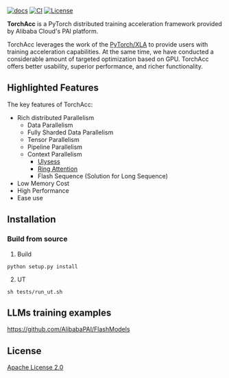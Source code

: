 [![docs](https://img.shields.io/badge/docs-latest-brightgreen.svg)](https://torchacc.readthedocs.io/en/latest/)
[![CI](https://github.com/alibabapai/torchacc/actions/workflows/unit_test.yml/badge.svg)](https://github.com/alibabapai/torchacc/actions)
[![License](https://img.shields.io/badge/License-Apache%202.0-blue.svg)](https://github.com/alibabapai/torchacc/blob/main/LICENSE)

**TorchAcc** is a PyTorch distributed training acceleration framework provided by Alibaba Cloud's PAI platform.

TorchAcc leverages the work of the [PyTorch/XLA](https://github.com/pytorch/xla) to provide users with training acceleration capabilities. At the same time, we have conducted a considerable amount of targeted optimization based on GPU. TorchAcc offers better usability, superior performance, and richer functionality.

## Highlighted Features

The key features of TorchAcc:

* Rich distributed Parallelism
    * Data Parallelism
    * Fully Sharded Data Parallelism
    * Tensor Parallelism
    * Pipeline Parallelism
    * Context Parallelism
      * [Ulysess](https://arxiv.org/abs/2309.14509)
      * [Ring Attention](https://arxiv.org/abs/2310.01889)
      * Flash Sequence (Solution for Long Sequence)
* Low Memory Cost
* High Performance
* Ease use

## Installation

### Build from source
1. Build
```
python setup.py install
```

2. UT
```
sh tests/run_ut.sh
```

## LLMs training examples
https://github.com/AlibabaPAI/FlashModels

## License
[Apache License 2.0](LICENSE)
